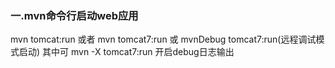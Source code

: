 ### 一.mvn命令行启动web应用
mvn tomcat:run 或者 mvn tomcat7:run 或 mvnDebug tomcat7:run(远程调试模式启动)
其中可 mvn -X tomcat7:run 开启debug日志输出